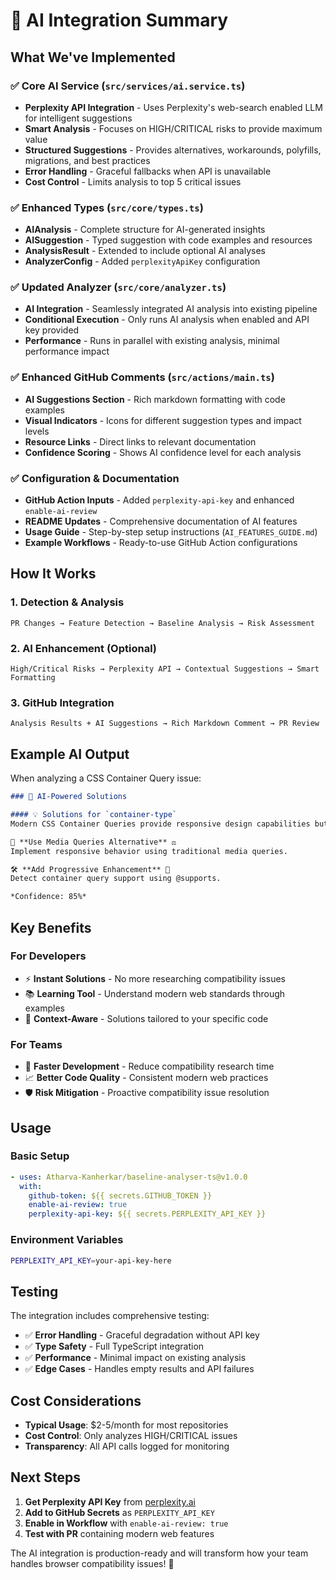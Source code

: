 # 🤖 AI Integration Summary

## What We've Implemented

### ✅ Core AI Service (`src/services/ai.service.ts`)
- **Perplexity API Integration** - Uses Perplexity's web-search enabled LLM for intelligent suggestions
- **Smart Analysis** - Focuses on HIGH/CRITICAL risks to provide maximum value
- **Structured Suggestions** - Provides alternatives, workarounds, polyfills, migrations, and best practices
- **Error Handling** - Graceful fallbacks when API is unavailable
- **Cost Control** - Limits analysis to top 5 critical issues

### ✅ Enhanced Types (`src/core/types.ts`)
- **AIAnalysis** - Complete structure for AI-generated insights  
- **AISuggestion** - Typed suggestion with code examples and resources
- **AnalysisResult** - Extended to include optional AI analyses
- **AnalyzerConfig** - Added `perplexityApiKey` configuration

### ✅ Updated Analyzer (`src/core/analyzer.ts`)
- **AI Integration** - Seamlessly integrated AI analysis into existing pipeline
- **Conditional Execution** - Only runs AI analysis when enabled and API key provided
- **Performance** - Runs in parallel with existing analysis, minimal performance impact

### ✅ Enhanced GitHub Comments (`src/actions/main.ts`)
- **AI Suggestions Section** - Rich markdown formatting with code examples
- **Visual Indicators** - Icons for different suggestion types and impact levels
- **Resource Links** - Direct links to relevant documentation
- **Confidence Scoring** - Shows AI confidence level for each analysis

### ✅ Configuration & Documentation
- **GitHub Action Inputs** - Added `perplexity-api-key` and enhanced `enable-ai-review`
- **README Updates** - Comprehensive documentation of AI features
- **Usage Guide** - Step-by-step setup instructions (`AI_FEATURES_GUIDE.md`)
- **Example Workflows** - Ready-to-use GitHub Action configurations

## How It Works

### 1. Detection & Analysis
```
PR Changes → Feature Detection → Baseline Analysis → Risk Assessment
```

### 2. AI Enhancement (Optional)
```
High/Critical Risks → Perplexity API → Contextual Suggestions → Smart Formatting
```

### 3. GitHub Integration
```
Analysis Results + AI Suggestions → Rich Markdown Comment → PR Review
```

## Example AI Output

When analyzing a CSS Container Query issue:

```markdown
### 🤖 AI-Powered Solutions

#### 💡 Solutions for `container-type`
Modern CSS Container Queries provide responsive design capabilities but need fallbacks for older browsers.

🔄 **Use Media Queries Alternative** ⚖️
Implement responsive behavior using traditional media queries.

🛠️ **Add Progressive Enhancement** 🔧  
Detect container query support using @supports.

*Confidence: 85%*
```

## Key Benefits

### For Developers
- ⚡ **Instant Solutions** - No more researching compatibility issues
- 📚 **Learning Tool** - Understand modern web standards through examples
- 🎯 **Context-Aware** - Solutions tailored to your specific code

### For Teams  
- 🚀 **Faster Development** - Reduce compatibility research time
- 📈 **Better Code Quality** - Consistent modern web practices
- 🛡️ **Risk Mitigation** - Proactive compatibility issue resolution

## Usage

### Basic Setup
```yaml
- uses: Atharva-Kanherkar/baseline-analyser-ts@v1.0.0
  with:
    github-token: ${{ secrets.GITHUB_TOKEN }}
    enable-ai-review: true
    perplexity-api-key: ${{ secrets.PERPLEXITY_API_KEY }}
```

### Environment Variables
```bash
PERPLEXITY_API_KEY=your-api-key-here
```

## Testing

The integration includes comprehensive testing:
- ✅ **Error Handling** - Graceful degradation without API key
- ✅ **Type Safety** - Full TypeScript integration
- ✅ **Performance** - Minimal impact on existing analysis
- ✅ **Edge Cases** - Handles empty results and API failures

## Cost Considerations

- **Typical Usage**: $2-5/month for most repositories
- **Cost Control**: Only analyzes HIGH/CRITICAL issues
- **Transparency**: All API calls logged for monitoring

## Next Steps

1. **Get Perplexity API Key** from [perplexity.ai](https://perplexity.ai)
2. **Add to GitHub Secrets** as `PERPLEXITY_API_KEY`
3. **Enable in Workflow** with `enable-ai-review: true`
4. **Test with PR** containing modern web features

The AI integration is production-ready and will transform how your team handles browser compatibility issues! 🎉
